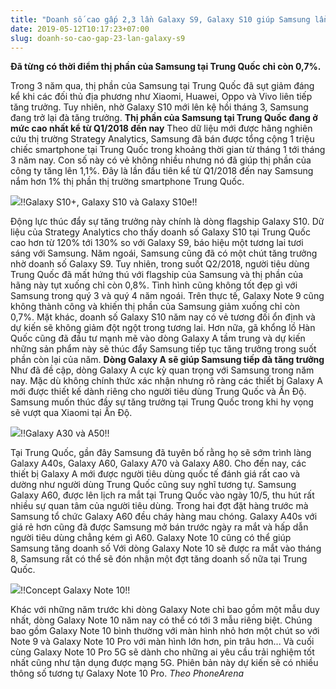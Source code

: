 ```yaml
---
title: "Doanh số cao gấp 2,3 lần Galaxy S9, Galaxy S10 giúp Samsung lần đầu tiên sau 4 quý chiếm hơn 1% thị phần tại Trung Quốc"
date: 2019-05-12T10:17:23+07:00
slug: doanh-so-cao-gap-23-lan-galaxy-s9
---
```


**Đã từng có thời điểm thị phần của Samsung tại Trung Quốc chỉ còn 0,7%.**

Trong 3 năm qua, thị phần của Samsung tại Trung Quốc đã sụt giảm đáng kể khi các đối thủ địa phương như Xiaomi, Huawei, Oppo và Vivo liên tiếp tăng trưởng. Tuy nhiên, nhờ Galaxy S10 mới lên kệ hồi tháng 3, Samsung đang trở lại đà tăng trưởng.
**Thị phần của Samsung tại Trung Quốc đang ở mức cao nhất kể từ Q1/2018 đến nay**
Theo dữ liệu mới được hãng nghiên cứu thị trường Strategy Analytics, Samsung đã bán được tổng cộng 1 triệu chiếc smartphone tại Trung Quốc trong khoảng thời gian từ tháng 1 tới tháng 3 năm nay. Con số này có vẻ không nhiều nhưng nó đã giúp thị phần của công ty tăng lên 1,1%. Đây là lần đầu tiên kể từ Q1/2018 đến nay Samsung nắm hơn 1% thị phần thị trường smartphone Trung Quốc.

![](https://1.bp.blogspot.com/-iS4KUv47cq8/XNJP0PDF43I/AAAAAAAAKfI/M5LBQ8-6GL8S8SubNCGx5LvIzG7UysZ3ACEwYBhgL/s1600/23.jpg)!!Galaxy S10+, Galaxy S10 và Galaxy S10e!!

Động lực thúc đẩy sự tăng trưởng này chính là dòng flagship Galaxy S10. Dữ liệu của Strategy Analytics cho thấy doanh số Galaxy S10 tại Trung Quốc cao hơn từ 120% tới 130% so với Galaxy S9, báo hiệu một tương lai tươi sáng với Samsung.
Năm ngoái, Samsung cũng đã có một chút tăng trưởng nhờ doanh số Galaxy S9. Tuy nhiên, trong suốt Q2/2018, người tiêu dùng Trung Quốc đã mất hứng thú với flagship của Samsung và thị phần của hãng này tụt xuống chỉ còn 0,8%. Tình hình cũng không tốt đẹp gì với Samsung trong quý 3 và quý 4 năm ngoái. Trên thực tế, Galaxy Note 9 cũng không thành công và khiến thị phần của Samsung giảm xuống chỉ còn 0,7%.
Mặt khác, doanh số Galaxy S10 năm nay có vẻ tương đối ổn định và dự kiến sẽ không giảm đột ngột trong tương lai. Hơn nữa, gã khổng lồ Hàn Quốc cũng đã đầu tư mạnh mẽ vào dòng Galaxy A tầm trung và dự kiến những sản phẩm này sẽ thúc đẩy Samsung tiếp tục tăng trưởng trong suốt phần còn lại của năm.
**Dòng Galaxy A sẽ giúp Samsung tiếp đà tăng trưởng**
Như đã đề cập, dòng Galaxy A cực kỳ quan trọng với Samsung trong năm nay. Mặc dù không chính thức xác nhận nhưng rõ ràng các thiết bị Galaxy A mới được thiết kế dành riêng cho người tiêu dùng Trung Quốc và Ấn Độ. Samsung muốn thúc đầy sự tăng trưởng tại Trung Quốc trong khi hy vọng sẽ vượt qua Xiaomi tại Ấn Độ.

![](https://1.bp.blogspot.com/-ldrOcAix_ZM/XNJP0avvryI/AAAAAAAAKfY/YH_cLGp1zBQzzTdOFiBM-ApT4PkYeZXiQCEwYBhgL/s1600/24.jpg)!!Galaxy A30 và A50!!

Tại Trung Quốc, gần đây Samsung đã tuyên bố rằng họ sẽ sớm trình làng Galaxy A40s, Galaxy A60, Galaxy A70 và Galaxy A80. Cho đến nay, các thiết bị Galaxy A mới được người tiêu dùng quốc tế đánh giá rất cao và dường như người dùng Trung Quốc cũng suy nghĩ tương tự.
Samsung Galaxy A60, được lên lịch ra mắt tại Trung Quốc vào ngày 10/5, thu hút rất nhiều sự quan tâm của người tiêu dùng. Trong hai đợt đặt hàng trước mà Samsung tổ chức Galaxy A60 đều cháy hàng mau chóng. Galaxy A40s với giá rẻ hơn cũng đã được Samsung mở bán trước ngày ra mắt và hấp dẫn người tiêu dùng chẳng kém gì A60.
Galaxy Note 10 cũng có thể giúp Samsung tăng doanh số
Với dòng Galaxy Note 10 sẽ được ra mắt vào tháng 8, Samsung rất có thể sẽ đón nhận một đợt tăng doanh số nữa tại Trung Quốc. 

![](https://4.bp.blogspot.com/-e51l8CWX1xs/XNJP02yF4xI/AAAAAAAAKfU/cymNpU5_Logn0jsjFlmkQSdKkyt3u6WnACEwYBhgL/s1600/25.jpg)!!Concept Galaxy Note 10!!

Khác với những năm trước khi dòng Galaxy Note chỉ bao gồm một mẫu duy nhất, dòng Galaxy Note 10 năm nay có thể có tới 3 mẫu riêng biệt. Chúng bao gồm Galaxy Note 10 bình thường với màn hình nhỏ hơn một chút so với Note 9 và Galaxy Note 10 Pro với màn hình lớn hơn, pin trâu hơn...
Và cuối cùng Galaxy Note 10 Pro 5G sẽ dành cho những ai yêu cầu trải nghiệm tốt nhất cũng như tận dụng được mạng 5G. Phiên bản này dự kiến sẽ có nhiều thông số tương tự Galaxy Note 10 Pro.
*Theo PhoneArena*